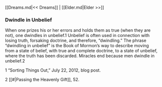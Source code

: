 [[Dreams.md|<< Dreams]]  |  [[Elder.md|Elder >>]]

### Dwindle in Unbelief
When one prizes his or her errors and holds them as true (when they are not), one dwindles in unbelief.1 Unbelief is often used in connection with losing truth, forsaking doctrine, and therefore, “dwindling.” The phrase “dwindling in unbelief” is the Book of Mormon’s way to describe moving from a state of belief, with true and complete doctrine, to a state of unbelief, where the truth has been discarded. Miracles end because men dwindle in unbelief.2



1 “Sorting Things Out,” July 22, 2012, blog post.


2
[[#|Passing the Heavenly Gift]], 52.